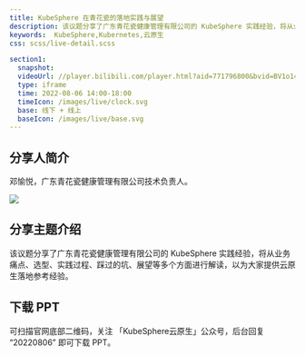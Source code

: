 ```yaml
---
title: KubeSphere 在青花瓷的落地实践与展望
description: 该议题分享了广东青花瓷健康管理有限公司的 KubeSphere 实践经验，将从业务痛点、选型、实践过程、踩过的坑、展望等多个方面进行解读，以为大家提供云原生落地参考经验。
keywords:  KubeSphere,Kubernetes,云原生
css: scss/live-detail.scss

section1:
  snapshot: 
  videoUrl: //player.bilibili.com/player.html?aid=771796800&bvid=BV1o14y1t7o7&cid=798190254&page=1&high_quality=1
  type: iframe
  time: 2022-08-06 14:00-18:00
  timeIcon: /images/live/clock.svg
  base: 线下 + 线上
  baseIcon: /images/live/base.svg
---
```


## 分享人简介

邓愉悦，广东青花瓷健康管理有限公司技术负责人。

![](https://pek3b.qingstor.com/kubesphere-community/images/guangzhou0806-dengyuyue.JPG)

## 分享主题介绍

该议题分享了广东青花瓷健康管理有限公司的 KubeSphere 实践经验，将从业务痛点、选型、实践过程、踩过的坑、展望等多个方面进行解读，以为大家提供云原生落地参考经验。

## 下载 PPT

可扫描官网底部二维码，关注 「KubeSphere云原生」公众号，后台回复 “20220806” 即可下载 PPT。
